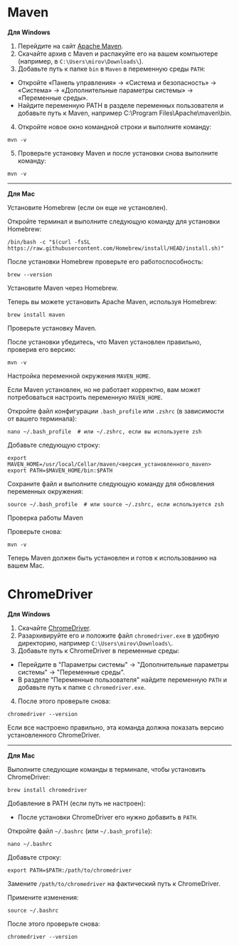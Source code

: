 # Maven
__Для Windows__  
1. Перейдите на сайт [Apache Maven](https://maven.apache.org/download.cgi).  
2. Скачайте архив с Maven и распакуйте его на вашем компьютере (например, в `C:\Users\mirov\Downloads\`).  
3. Добавьте путь к папке `bin` в `Maven` в переменную среды `PATH`:  
* Откройте «Панель управления» -> «Система и безопасность» -> «Система» -> «Дополнительные параметры системы» -> «Переменные среды».  
* Найдите переменную PATH в разделе переменных пользователя и добавьте путь к Maven, например C:\Program Files\Apache\maven\bin.
4. Откройте новое окно командной строки и выполните команду:  
```
mvn -v
```
5. Проверьте установку Maven и после установки снова выполните команду:
```
mvn -v
```
***  
__Для Mac__  

Установите Homebrew (если он еще не установлен).  

Откройте терминал и выполните следующую команду для установки Homebrew:
```
/bin/bash -c "$(curl -fsSL https://raw.githubusercontent.com/Homebrew/install/HEAD/install.sh)"
```
После установки Homebrew проверьте его работоспособность:  
```
brew --version
```
Установите Maven через Homebrew.  

Теперь вы можете установить Apache Maven, используя Homebrew:
```
brew install maven
```
Проверьте установку Maven.  

После установки убедитесь, что Maven установлен правильно, проверив его версию:
```
mvn -v
```
Настройка переменной окружения `MAVEN_HOME`.  

Если Maven установлен, но не работает корректно, вам может потребоваться настроить переменную `MAVEN_HOME`.  

Откройте файл конфигурации `.bash_profile` или `.zshrc` (в зависимости от вашего терминала):  
```
nano ~/.bash_profile  # или ~/.zshrc, если вы используете zsh
```
Добавьте следующую строку:  
```
export MAVEN_HOME=/usr/local/Cellar/maven/<версия_установленного_maven>
export PATH=$MAVEN_HOME/bin:$PATH
```
Сохраните файл и выполните следующую команду для обновления переменных окружения:  
```
source ~/.bash_profile  # или source ~/.zshrc, если используется zsh
```
Проверка работы Maven

Проверьте снова:  
```
mvn -v
```
Теперь Maven должен быть установлен и готов к использованию на вашем Mac.  
# ChromeDriver
__Для Windows__  
1. Скачайте [ChromeDriver](https://storage.googleapis.com/chrome-for-testing-public/128.0.6613.119/win64/chrome-win64.zip).    
2. Разархивируйте его и положите файл `chromedriver.exe` в удобную директорию, например `C:\Users\mirov\Downloads\`.  
3. Добавьте путь к ChromeDriver в переменные среды:  
* Перейдите в "Параметры системы" → "Дополнительные параметры системы" → "Переменные среды".  
* В разделе "Переменные пользователя" найдите переменную `PATH` и добавьте путь к папке с `chromedriver.exe`.  
4. После этого проверьте снова:  
```
chromedriver --version
```  
Если все настроено правильно, эта команда должна показать версию установленного ChromeDriver.  
***
__Для Mac__  

Выполните следующие команды в терминале, чтобы установить ChromeDriver:
```
brew install chromedriver
```
Добавление в PATH (если путь не настроен):  
* После установки ChromeDriver его нужно добавить в `PATH`.

Откройте файл `~/.bashrc` (или `~/.bash_profile`):
```
nano ~/.bashrc
```
Добавьте строку:  
```
export PATH=$PATH:/path/to/chromedriver
```
Замените `/path/to/chromedriver` на фактический путь к ChromeDriver.  

Примените изменения:  
```
source ~/.bashrc
```
После этого проверьте снова:  
```
chromedriver --version
```  
